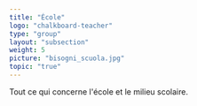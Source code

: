 ```yaml
---
title: "École"
logo: "chalkboard-teacher"
type: "group"
layout: "subsection"
weight: 5
picture: "bisogni_scuola.jpg"
topic: "true"
---
```


Tout ce qui concerne l'école et le milieu scolaire.
